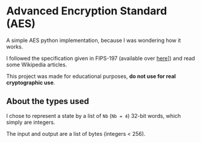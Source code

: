 # Advanced Encryption Standard (AES)

A simple AES python implementation, because I was wondering how it works.

I followed the specification given in FIPS-197 (available over [here](https://csrc.nist.gov/csrc/media/publications/fips/197/final/documents/fips-197.pdf)]) and read some Wikipedia articles.

This project was made for educational purposes, **do not use for real cryptographic use**.


## About the types used

I chose to represent a state by a list of `Nb` (`Nb = 4`) 32-bit words, which simply are integers.

The input and output are a list of bytes (integers < 256).
